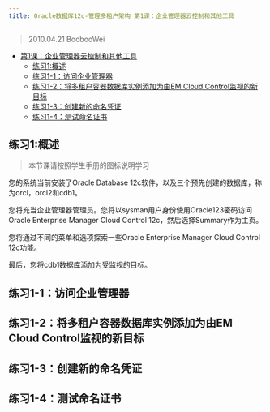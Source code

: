 ```yaml
---
title: Oracle数据库12c-管理多租户架构 第1课：企业管理器云控制和其他工具
---
```


> 2010.04.21 BoobooWei

<!-- MDTOC maxdepth:6 firsth1:1 numbering:0 flatten:0 bullets:1 updateOnSave:1 -->

- [第1课：企业管理器云控制和其他工具](#第1课：企业管理器云控制和其他工具)   
   - [练习1:概述](#练习1概述)   
   - [练习1-1：访问企业管理器](#练习1-1：访问企业管理器)   
   - [练习1-2：将多租户容器数据库实例添加为由EM Cloud Control监视的新目标](#练习1-2：将多租户容器数据库实例添加为由em-cloud-control监视的新目标)   
   - [练习1-3：创建新的命名凭证](#练习1-3：创建新的命名凭证)   
   - [练习1-4：测试命名证书](#练习1-4：测试命名证书)   

<!-- /MDTOC -->


## 练习1:概述

> 本节课请按照学生手册的图标说明学习

您的系统当前安装了Oracle Database 12c软件，以及三个预先创建的数据库，称为orcl，orcl2和cdb1。

您将充当企业管理器管理员。您将以sysman用户身份使用Oracle123密码访问Oracle Enterprise Manager Cloud Control 12c，然后选择Summary作为主页。

您将通过不同的菜单和选项探索一些Oracle Enterprise Manager Cloud Control 12c功能。

最后，您将cdb1数据库添加为受监视的目标。

## 练习1-1：访问企业管理器

## 练习1-2：将多租户容器数据库实例添加为由EM Cloud Control监视的新目标

## 练习1-3：创建新的命名凭证

## 练习1-4：测试命名证书
